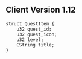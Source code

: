 ## Client Version 1.12

```rust,ignore
struct QuestItem {
    u32 quest_id;    
    u32 quest_icon;    
    u32 level;    
    CString title;    
}

```
